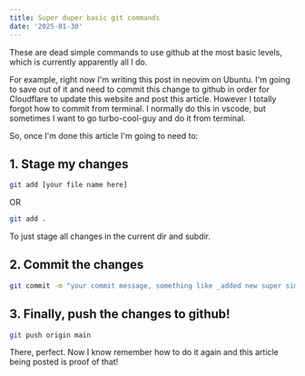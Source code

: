 ```yaml
---
title: Super duper basic git commands
date: '2025-01-30'
---
```


These are dead simple commands to use github at the most basic levels, which is currently apparently all I do.

For example, right now I'm writing this post in neovim on Ubuntu. I'm going to save out of it and need to commit this change to github in order for Cloudflare to update this website and post this article. However I totally forgot how to commit from terminal. I normally do this in vscode, but sometimes I want to go turbo-cool-guy and do it from terminal.

So, once I'm done this article I'm going to need to:

## 1. Stage my changes
```bash
git add [your file name here]
```
OR
```bash
git add .
```
To just stage all changes in the current dir and subdir.

## 2. Commit the changes
```bash
git commit -m "your commit message, something like _added new super simple git article_"
```

## 3. Finally, push the changes to github!
```bash
git push origin main
```
There, perfect. Now I know remember how to do it again and this article being posted is proof of that!

